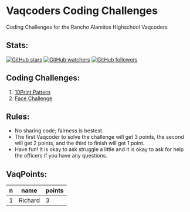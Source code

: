 # Vaqcoders Coding Challenges
Coding Challenges for the Rancho Alamitos Highschool Vaqcoders

## Stats:
[![GitHub stars](https://img.shields.io/github/stars/vaqcoders/os.svg?style=social&label=Stars)](https://github.com/vaqcoders/coding-challenges)
[![GitHub watchers](https://img.shields.io/github/watchers/vaqcoders/coding-challenges.svg?style=social&label=Watch)](https://github.com/vaqcoders/coding-challenges)
[![GitHub followers](https://img.shields.io/github/followers/vaqcoders.svg?style=social&label=Follow)](https://github.com/vaqcoders)

## Coding Challenges:
1. [10Print Pattern](1/README.md)
1. [Face Challenge](2/README.md)

## Rules:
* No sharing code; fairness is bestest.
* The first Vaqcoder to solve the challenge will get 3 points, the second will get 2 points, and the third to finish will get 1 point.
* Have fun! It is okay to ask struggle a little and it is okay to ask for help the officers if you have any questions.

## VaqPoints:

| n | name | points |
|---|---------|--------|
| 1 | Richard | 3 |

